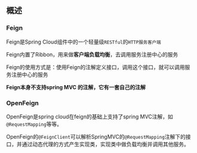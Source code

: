 ## 概述

### **Feign**

Feign是Spring Cloud组件中的一个轻量级`RESTful`的`HTTP服务客户端`

Feign内置了Ribbon，用来做**客户端负载均衡**，去调用服务注册中心的服务

Feign的使用方式是：使用Feign的注解定义接口，调用这个接口，就可以调用服务注册中心的服务

**Feign本身不支持spring MVC 的注解，它有一套自己的注解**

### **OpenFeign**

OpenFeign是spring cloud在feign的基础上支持了spring MVC注解，如`@RequestMapping`等等。

OpenFeign的`@FeignClient`可以解析SpringMVC的`@RequestMapping`注解下的接口，并通过动态代理的方式产生实现类，实现类中做负载均衡并调用其他服务。